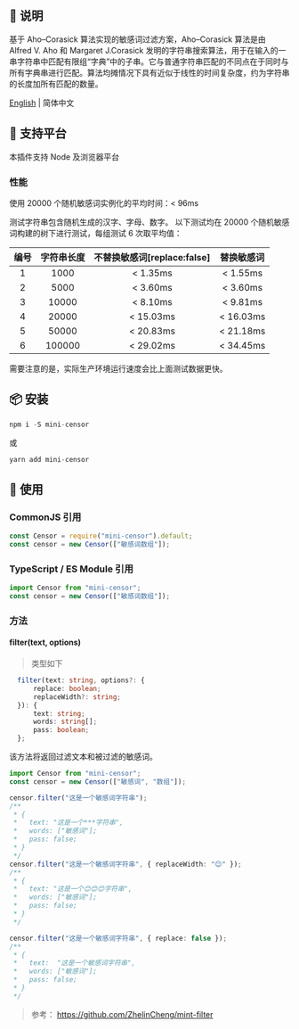 ## 🎇 说明

基于 Aho–Corasick 算法实现的敏感词过滤方案，Aho–Corasick 算法是由 Alfred V. Aho 和 Margaret J.Corasick 发明的字符串搜索算法，用于在输入的一串字符串中匹配有限组“字典”中的子串。它与普通字符串匹配的不同点在于同时与所有字典串进行匹配。算法均摊情况下具有近似于线性的时间复杂度，约为字符串的长度加所有匹配的数量。

[English](./README.md) | 简体中文

## 💪 支持平台

本插件支持 Node 及浏览器平台

### 性能

使用 20000 个随机敏感词实例化的平均时间：< 96ms

测试字符串包含随机生成的汉字、字母、数字。
以下测试均在 20000 个随机敏感词构建的树下进行测试，每组测试 6 次取平均值：

| 编号 | 字符串长度 | 不替换敏感词[replace:false] | 替换敏感词 |
| :--: | :--------: | :-------------------------: | :--------: |
|  1   |    1000    |          < 1.35ms           |  < 1.55ms  |
|  2   |    5000    |          < 3.60ms           |  < 3.60ms  |
|  3   |   10000    |          < 8.10ms           |  < 9.81ms  |
|  4   |   20000    |          < 15.03ms          | < 16.03ms  |
|  5   |   50000    |          < 20.83ms          | < 21.18ms  |
|  6   |   100000   |          < 29.02ms          | < 34.45ms  |

需要注意的是，实际生产环境运行速度会比上面测试数据更快。

## 📦 安装

```javascript
npm i -S mini-censor
```

或

```javascript
yarn add mini-censor
```

## 🎉 使用

### CommonJS 引用

```javascript
const Censor = require("mini-censor").default;
const censor = new Censor(["敏感词数组"]);
```

### TypeScript / ES Module 引用

```typescript
import Censor from "mini-censor";
const censor = new Censor(["敏感词数组"]);
```

### 方法

#### filter(text, options)

> 类型如下

```typescript
  filter(text: string, options?: {
      replace: boolean;
      replaceWidth?: string;
  }): {
      text: string;
      words: string[];
      pass: boolean;
  };
```

该方法将返回过滤文本和被过滤的敏感词。

```typescript
import Censor from "mini-censor";
const censor = new Censor(["敏感词", "数组"]);

censor.filter("这是一个敏感词字符串");
/**
 * {
 *   text: "这是一个***字符串",
 *   words: ["敏感词"];
 *   pass: false;
 * }
 */
censor.filter("这是一个敏感词字符串", { replaceWidth: "😊" });
/**
 * {
 *   text: "这是一个😊😊😊字符串",
 *   words: ["敏感词"];
 *   pass: false;
 * }
 */

censor.filter("这是一个敏感词字符串", { replace: false });
/**
 * {
 *   text:  "这是一个敏感词字符串",
 *   words: ["敏感词"];
 *   pass: false;
 * }
 */
```

> 参考： https://github.com/ZhelinCheng/mint-filter
